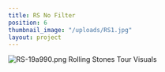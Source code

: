 ```yaml
---
title: RS No Filter
position: 6
thumbnail_image: "/uploads/RS1.jpg"
layout: project
---
```


![RS-19a990.png](/uploads/RS-19a990.png)
Rolling Stones Tour Visuals